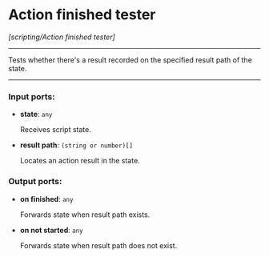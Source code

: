 # Action finished tester

_[scripting/Action finished tester]_

---

Tests whether there's a result recorded on the specified result path of the state.  

---

### Input ports:

* __state__: ` any `

    Receives script state.


* __result path__: ` (string or number)[] `

    Locates an action result in the state.

### Output ports:

* __on finished__: ` any `

    Forwards state when result path exists.


* __on not started__: ` any `

    Forwards state when result path does not exist.

